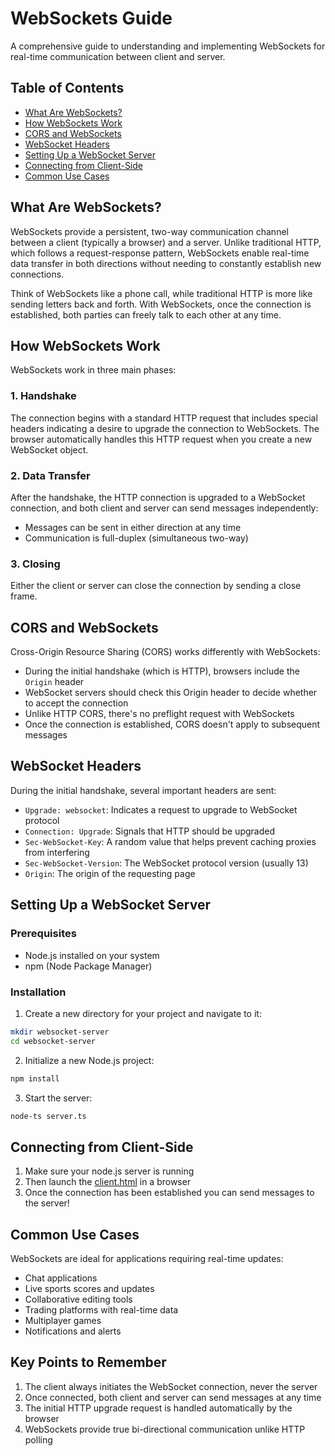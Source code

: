 # WebSockets Guide

A comprehensive guide to understanding and implementing WebSockets for real-time communication between client and server.

## Table of Contents

- [What Are WebSockets?](#what-are-websockets)
- [How WebSockets Work](#how-websockets-work)
- [CORS and WebSockets](#cors-and-websockets)
- [WebSocket Headers](#websocket-headers)
- [Setting Up a WebSocket Server](#setting-up-a-websocket-server)
- [Connecting from Client-Side](#connecting-from-client-side)
- [Common Use Cases](#common-use-cases)

## What Are WebSockets?

WebSockets provide a persistent, two-way communication channel between a client (typically a browser) and a server. Unlike traditional HTTP, which follows a request-response pattern, WebSockets enable real-time data transfer in both directions without needing to constantly establish new connections.

Think of WebSockets like a phone call, while traditional HTTP is more like sending letters back and forth. With WebSockets, once the connection is established, both parties can freely talk to each other at any time.

## How WebSockets Work

WebSockets work in three main phases:

### 1. Handshake

The connection begins with a standard HTTP request that includes special headers indicating a desire to upgrade the connection to WebSockets. The browser automatically handles this HTTP request when you create a new WebSocket object.

### 2. Data Transfer

After the handshake, the HTTP connection is upgraded to a WebSocket connection, and both client and server can send messages independently:

- Messages can be sent in either direction at any time
- Communication is full-duplex (simultaneous two-way)

### 3. Closing

Either the client or server can close the connection by sending a close frame.

## CORS and WebSockets

Cross-Origin Resource Sharing (CORS) works differently with WebSockets:

- During the initial handshake (which is HTTP), browsers include the `Origin` header
- WebSocket servers should check this Origin header to decide whether to accept the connection
- Unlike HTTP CORS, there's no preflight request with WebSockets
- Once the connection is established, CORS doesn't apply to subsequent messages

## WebSocket Headers

During the initial handshake, several important headers are sent:

- `Upgrade: websocket`: Indicates a request to upgrade to WebSocket protocol
- `Connection: Upgrade`: Signals that HTTP should be upgraded
- `Sec-WebSocket-Key`: A random value that helps prevent caching proxies from interfering
- `Sec-WebSocket-Version`: The WebSocket protocol version (usually 13)
- `Origin`: The origin of the requesting page

## Setting Up a WebSocket Server

### Prerequisites

- Node.js installed on your system
- npm (Node Package Manager)

### Installation

1. Create a new directory for your project and navigate to it:

```bash
mkdir websocket-server
cd websocket-server
```

2. Initialize a new Node.js project:

```bash
npm install
```

3. Start the server:

```bash
node-ts server.ts
```

## Connecting from Client-Side

1. Make sure your node.js server is running
2. Then launch the [client.html](/client.html) in a browser
3. Once the connection has been established you can send messages to the server!

## Common Use Cases

WebSockets are ideal for applications requiring real-time updates:

- Chat applications
- Live sports scores and updates
- Collaborative editing tools
- Trading platforms with real-time data
- Multiplayer games
- Notifications and alerts

## Key Points to Remember

1. The client always initiates the WebSocket connection, never the server
2. Once connected, both client and server can send messages at any time
3. The initial HTTP upgrade request is handled automatically by the browser
4. WebSockets provide true bi-directional communication unlike HTTP polling
